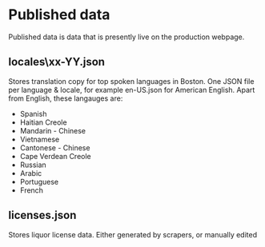 # Published data

Published data is data that is presently live on the production webpage.

## locales\xx-YY.json

Stores translation copy for top spoken languages in Boston. One JSON file per language & locale, for example en-US.json for American English.
Apart from English, these langauges are:

- Spanish
- Haitian Creole
- Mandarin - Chinese
- Vietnamese
- Cantonese - Chinese
- Cape Verdean Creole
- Russian
- Arabic
- Portuguese
- French

## licenses.json

Stores liquor license data.
Either generated by scrapers, or manually edited
